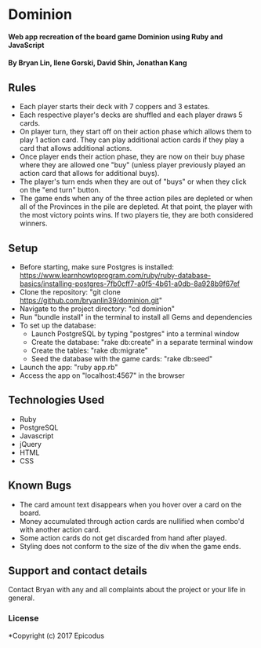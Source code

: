 # Dominion

#### Web app recreation of the board game Dominion using Ruby and JavaScript

#### By Bryan Lin, Ilene Gorski, David Shin, Jonathan Kang

## Rules
* Each player starts their deck with 7 coppers and 3 estates.
* Each respective player's decks are shuffled and each player draws 5 cards.
* On player turn, they start off on their action phase which allows them to play 1 action card. They can play additional action cards if they play a card that allows additional actions.
* Once player ends their action phase, they are now on their buy phase where they are allowed one "buy" (unless player previously played an action card that allows for additional buys).
* The player's turn ends when they are out of "buys" or when they click on the "end turn" button.
* The game ends when any of the three action piles are depleted or when all of the Provinces in the pile are depleted. At that point, the player with the most victory points wins. If two players tie, they are both considered winners.

## Setup
* Before starting, make sure Postgres is installed: https://www.learnhowtoprogram.com/ruby/ruby-database-basics/installing-postgres-7fb0cff7-a0f5-4b61-a0db-8a928b9f67ef
* Clone the repository: "git clone https://github.com/bryanlin39/dominion.git"
* Navigate to the project directory: "cd dominion"
* Run "bundle install" in the terminal to install all Gems and dependencies
* To set up the database:
  * Launch PostgreSQL by typing "postgres" into a terminal window
  * Create the database: "rake db:create" in a separate terminal window
  * Create the tables: "rake db:migrate"
  * Seed the database with the game cards: "rake db:seed"
* Launch the app: "ruby app.rb"
* Access the app on "localhost:4567" in the browser

## Technologies Used
* Ruby
* PostgreSQL
* Javascript
* jQuery
* HTML
* CSS

## Known Bugs
* The card amount text disappears when you hover over a card on the board.
* Money accumulated through action cards are nullified when combo'd with another action card.
* Some action cards do not get discarded from hand after played.
* Styling does not conform to the size of the div when the game ends.

## Support and contact details
Contact Bryan with any and all complaints about the project or your life in general.

### License
*Copyright (c) 2017 Epicodus
